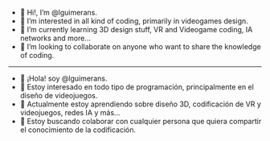 - 👋 Hi!, I’m @lguimerans.
- 👀 I’m interested in all kind of coding, primarily in videogames design.
- 🌱 I’m currently learning 3D design stuff, VR and Videogame coding, IA networks and more...
- 💞️ I’m looking to collaborate on anyone who want to share the knowledge of coding.
------------------------------------------------------------------------------------------------
- 👋 ¡Hola! soy @lguimerans.
- 👀 Estoy interesado en todo tipo de programación, principalmente en el diseño de videojuegos.
- 🌱 Actualmente estoy aprendiendo sobre diseño 3D, codificación de VR y videojuegos, redes IA y más...
- 💞️ Estoy buscando colaborar con cualquier persona que quiera compartir el conocimiento de la codificación.


